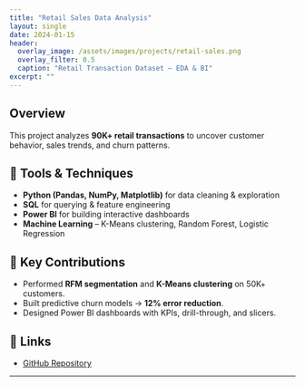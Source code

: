```yaml
---
title: "Retail Sales Data Analysis"
layout: single
date: 2024-01-15
header:
  overlay_image: /assets/images/projects/retail-sales.png
  overlay_filter: 0.5
  caption: "Retail Transaction Dataset – EDA & BI"
excerpt: ""
---
```


## Overview
This project analyzes **90K+ retail transactions** to uncover customer behavior, sales trends, and churn patterns.

## 🔹 Tools & Techniques
- **Python (Pandas, NumPy, Matplotlib)** for data cleaning & exploration  
- **SQL** for querying & feature engineering  
- **Power BI** for building interactive dashboards  
- **Machine Learning** – K-Means clustering, Random Forest, Logistic Regression  

## 🔹 Key Contributions
- Performed **RFM segmentation** and **K-Means clustering** on 50K+ customers.  
- Built predictive churn models → **12% error reduction**.  
- Designed Power BI dashboards with KPIs, drill-through, and slicers.  

## 🔗 Links
- [GitHub Repository](https://github.com/Mayank-s-rawat/Retail_Transaction_Analysis.git)
---
